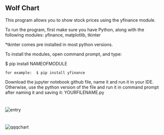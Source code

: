 ## Wolf Chart

This program allows you to show stock prices using the yfinance module. 

To run the program,  first make sure you have Python, along with the following modules:  yfinance, matplotlib, tkinter 

*tkinter comes pre installed in most python versions.


To install the modules, open command prompt, and type:

$ pip install NAMEOFMODULE 

    for example:  $ pip install yfinance 



 Download the jupyter notebook github file, name it and run it in your IDE.  Otherwise, use the python version of the file and run it in command prompt after naming it and saving it:  YOURFILENAME.py

 


#

![entry](https://github.com/guzmanwolfrank/Python/assets/29739578/83fd99a2-2ede-45f6-afce-ec214d2324fe)

# 



![qqqchart](https://github.com/guzmanwolfrank/Python/assets/29739578/9b60a0b2-1752-447b-b887-80039344f363)
